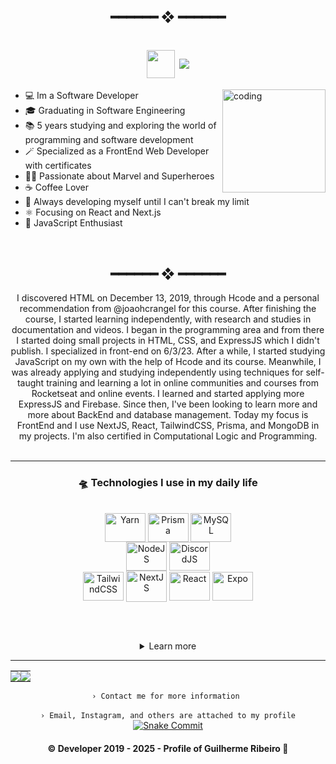 <h2 align="center"> ━━━━━━  ❖  ━━━━━━ </h2>

<h1 align="center"><img align="center" src="https://github.com/glhrzx/gui-ribeiro66/assets/61317250/e8a388aa-fe2f-44d6-89f4-c7d3f6a96611" max-width="45px" width="45px"> <img align="center" src="https://readme-typing-svg.demolab.com/?font=Fira+Code&size=16&duration=6000&pause=2000&width=720&lines=Hello,+how+are+you?+My+name+is+Guilherme,+Im+20"></h1>
<img src="https://github.com/glhrzx/gui-ribeiro66/assets/61317250/07fc84e7-c077-4e33-a39f-a5493431a707" alt="coding" align="right" width="165px" height="165px" />
<div align="left">

- 💻 Im a Software Developer
- 🎓 Graduating in Software Engineering
- 📚 5 years studying and exploring the world of programming and software development
- 🪄 Specialized as a FrontEnd Web Developer with certificates
- 🦸‍♂️ Passionate about Marvel and Superheroes
- ☕ Coffee Lover
- 🚀 Always developing myself until I can't break my limit
- ⚛️ Focusing on React and Next.js
- 💛 JavaScript Enthusiast
</div>
<br>

<h2 align="center"> ━━━━━━  ❖  ━━━━━━ </h2>
<div align="center">
I discovered HTML on December 13, 2019, through Hcode and a personal recommendation from @joaohcrangel for this course. After finishing the course, I started learning independently, with research and studies in documentation and videos. I began in the programming area and from there I started doing small projects in HTML, CSS, and ExpressJS which I didn't publish. I specialized in front-end on 6/3/23. After a while, I started studying JavaScript on my own with the help of Hcode and its course. Meanwhile, I was already applying and studying independently using techniques for self-taught training and learning a lot in online communities and courses from Rocketseat and online events. I learned and started applying more ExpressJS and Firebase. Since then, I've been looking to learn more and more about BackEnd and database management. Today my focus is FrontEnd and I use NextJS, React, TailwindCSS, Prisma, and MongoDB in my projects. I'm also certified in Computational Logic and Programming.

<div align="center"><br>

---
### __🛸 Technologies I use in my daily life__
<br>

<img src="https://cdn.jsdelivr.net/gh/devicons/devicon/icons/yarn/yarn-original.svg" alt="Yarn" height="46" width="65" align="center">
<img src="https://raw.githubusercontent.com/prisma/presskit/main/Assets/Prisma-IndigoSymbol.svg" alt="Prisma" height="46" width="65" align="center"> 
<img src="https://cdn.jsdelivr.net/gh/devicons/devicon/icons/mysql/mysql-original.svg" alt="MySQL" height="46" width="65" align="center"><br/>
<img src="https://cdn.jsdelivr.net/gh/devicons/devicon/icons/nodejs/nodejs-original.svg" alt="NodeJS" height="46" width="65" align="center"> 
<img src="https://cdn.jsdelivr.net/gh/devicons/devicon/icons/discordjs/discordjs-original.svg" alt="DiscordJS" height="46" width="65" align="center"><br/>
<img src="https://cdn.jsdelivr.net/gh/devicons/devicon/icons/tailwindcss/tailwindcss-original.svg" alt="TailwindCSS" height="46" width="65" align="center"> 
<img src="https://cdn.jsdelivr.net/gh/devicons/devicon/icons/nextjs/nextjs-original.svg" alt="NextJS" height="50" width="65" align="center">
<img src="https://cdn.jsdelivr.net/gh/devicons/devicon/icons/react/react-original.svg" alt="React" height="46" width="65" align="center">
<img src="https://www.svgrepo.com/show/353723/expo-icon.svg" alt="Expo" height="46" width="65" align="center">

<br/><br/>
<details>
  <summary>Learn more</summary>
  <br/>
  <sumary>🤔 Additional technologies / Some not in-depth</underline></sumary><br/>
  <img src="https://cdn.jsdelivr.net/gh/devicons/devicon/icons/javascript/javascript-plain.svg" alt="JavaScript" height="46" width="65" align="center">
  <img src="https://cdn.jsdelivr.net/gh/devicons/devicon/icons/firebase/firebase-plain.svg" alt="Firebase" height="46" width="65" align="center">
  <img src="https://cdn.jsdelivr.net/gh/devicons/devicon/icons/html5/html5-plain.svg" alt="HTML5" height="46" width="65" align="center">
  <img src="https://cdn.jsdelivr.net/gh/devicons/devicon/icons/css3/css3-plain.svg" alt="CSS3" height="46" width="65" align="center">
  <img src="https://github.com/glhrzx/gui-ribeiro66/assets/61317250/a0811fc4-9fa0-4df2-a549-39989c2b2d84" height="46" width="63" align="center">
  <img src="https://cdn.jsdelivr.net/gh/devicons/devicon/icons/typescript/typescript-plain.svg" alt="TypeScript" height="46" width="65" align="center">
  <img src="https://cdn.jsdelivr.net/gh/devicons/devicon/icons/sass/sass-original.svg" alt="SASS" height="46" width="65" align="center">
  <img src="https://cdn.jsdelivr.net/gh/devicons/devicon/icons/php/php-original.svg" alt="PHP8" height="65" width="65" align="center">
  <img src="https://cdn.jsdelivr.net/gh/devicons/devicon/icons/figma/figma-original.svg" alt="Figma" height="50" width="65" align="center">
</details>

---
  <table><tr><td style="padding: 0; width=50%">
    <img src="https://github-readme-stats.vercel.app/api/?username=glhrzx&show_icons=true&bg_color=24273a&text_color=cad3f5&icon_color=c6a0f6&title_color=8bd5ca&count_private=true&hide_border=true&hide_title=false" /></td>
    <td style="padding: 0; width=50%"><img src="https://github-readme-stats.vercel.app/api/top-langs/?username=glhrzx&langs_count=7&show_icons=true&bg_color=24273a&text_color=cad3f5&icon_color=c6a0f6&title_color=8bd5ca&count_private=true&hide_border=true&hide_title=false" /></td></tr></table>  
  <code align=center>› Contact me for more information </code>
  <br>
  <br>
  <code align=center>› Email, Instagram, and others are attached to my profile</code>

  <a href="https://github.com/glhrzx/">
    <img alt="Snake Commit" src="https://github.com/glhrzx/gui-ribeiro66/blob/output/github-contribution-grid-snake.svg" />
  </a>

<h4 align="center">
  © Developer 2019 - 2025 - Profile of Guilherme Ribeiro 🍃
</h4>
</div>
